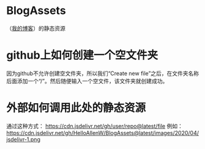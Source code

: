 # BlogAssets
（[我的博客](https://helloallenw.github.io/)）的静态资源

# github上如何创建一个空文件夹
因为github不允许创建空文件夹，所以我们“Create new file”之后，在文件夹名称后面添加一个“/”。然后随便输入一个空文件，该文件夹就创建成功。

# 外部如何调用此处的静态资源
通过这种方式：
https://cdn.jsdelivr.net/gh/user/repo@latest/file
例如：
https://cdn.jsdelivr.net/gh/HelloAllenW/BlogAssets@latest/images/2020/04/jsdelivr-1.png
